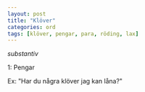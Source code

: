 ```yaml
---
layout: post
title: "Klöver"
categories: ord
tags: [klöver, pengar, para, röding, lax]
---
```


*substantiv*

1: Pengar

Ex: "Har du några klöver jag kan låna?"